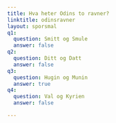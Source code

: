 ```yaml
---
title: Hva heter Odins to ravner?
linktitle: odinsravner
layout: sporsmal
q1:
  question: Smitt og Smule
  answer: false
q2:
  question: Ditt og Datt
  answer: false
q3:
  question: Hugin og Munin
  answer: true
q4:
  question: Val og Kyrien
  answer: false

---
```


